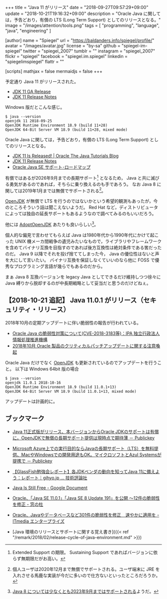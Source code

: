 +++
title = "Java 11 がリリース"
date = "2018-09-27T09:57:29+09:00"
update = "2018-10-21T19:16:32+09:00"
description = "Oracle Java に関しては，予告どおり，有償の LTS (Long Term Support) としてのリリースとなる。"
image = "/images/attention/tools.png"
tags  = [ "programming", "language", "java", "engineering" ]

[author]
  name      = "Spiegel"
  url       = "https://baldanders.info/spiegel/profile/"
  avatar    = "/images/avatar.jpg"
  license   = "by-sa"
  github    = "spiegel-im-spiegel"
  twitter   = "spiegel_2007"
  tumblr    = ""
  instagram = "spiegel_2007"
  flickr    = "spiegel"
  facebook  = "spiegel.im.spiegel"
  linkedin  = "spiegelimspiegel"
  flattr    = ""

[scripts]
  mathjax = false
  mermaidjs = false
+++

予定通り Java 11 がリリースされた。

- [JDK 11 GA Release](https://jdk.java.net/11/)
- [JDK 11 Release Notes](https://jdk.java.net/11/release-notes)

Windows 版だとこんな感じ。

```text
$ java --version
openjdk 11 2018-09-25
OpenJDK Runtime Environment 18.9 (build 11+28)
OpenJDK 64-Bit Server VM 18.9 (build 11+28, mixed mode)
```

Oracle Java に関しては，予告どおり，有償の LTS (Long Term Support) としてのリリースとなる。

- [JDK 11 Is Released! | Oracle The Java Tutorials Blog](https://blogs.oracle.com/thejavatutorials/jdk-11-is-released)
- [JDK 11 Release Notes](https://www.oracle.com/technetwork/java/javase/11-relnotes-5012447.html)
- [Oracle Java SE サポート･ロードマップ](https://www.oracle.com/technetwork/jp/java/eol-135779-ja.html)

有償ではあるが2026年9月までの長期サポート[^j11] となるため， Java と共に滅びる勇気があるのであれば，そちらに乗り換えるのも手であろう。
なお Java 8 に関しては2019年1月までは無償でサポートされる[^j8p]。

[^j8p]: 個人ユーザは2020年12月まで無償でサポートされる。ユーザ端末に JRE を入れさせる馬鹿な実装が今だに多いので仕方ないといったところだろうか。
[^j11]: Extended Support の期限。 Sustaining Support であればバージョンに依らず無期限だがお高い。

[OpenJDK] が無償で LTS を行うのではないかという希望的観測もあったが，今のところそういう話は聞こえないようだ。
Red Hat など，ディストリビュータによっては独自の延長サポートもあるようなので調べてみるのもいいだろう。

他には [AdoptOpenJDK] あたりも良いらしい[^j8]。

[^j8]: [Java 8 については少なくとも2023年9月まではサポートされる](https://adoptopenjdk.net/support.html "Support | AdoptOpenJDK - Open source, prebuilt OpenJDK binaries")ようだ。

個人的な偏見で言わせてもらえば Java は1980年代から1990年代にかけて起こった UNIX 機メーカ間戦争の遺児みたいなもので，ライブラリやフレームワークを含めてバイナリ互換を目指すのであれば後方互換性は絶対条件である筈だったのだ。
Java 9 以降でそれを投げ捨ててしまった今， Java の優位性はないと声を大にして言いたい。
バイナリ互換を保証しなくていいのなら他に FOSS で優秀なプログラミング言語が幾らでもあるのだから。

まぁ Java 8 互換バージョンを legacy Java としてできるだけ維持しつつ徐々に Java 縛りから脱却するのが中長期戦略として妥当だと思うのだけどねぇ。

## 【2018-10-21 追記】 Java 11.0.1 がリリース（セキュリティ・リリース）

2018年10月の定期アップデートに伴い脆弱性の報告が行われている。

- [Oracle Java の脆弱性対策について(CVE-2018-3183等)：IPA 独立行政法人 情報処理推進機構](https://www.ipa.go.jp/security/ciadr/vul/20181017-jre.html)
- [2018年10月 Oracle 製品のクリティカルパッチアップデートに関する注意喚起](http://www.jpcert.or.jp/at/2018/at180042.html)

Oracle Java だけでなく [OpenJDK] も更新されているのでアップデートを行うこと。
以下は Windows 64bit 版の場合

```text
$ java --version
openjdk 11.0.1 2018-10-16
OpenJDK Runtime Environment 18.9 (build 11.0.1+13)
OpenJDK 64-Bit Server VM 18.9 (build 11.0.1+13, mixed mode)
```

アップデートは計画的に。

## ブックマーク

- [Java 11正式版がリリース、本バージョンからOracle JDKのサポートは有償に。OpenJDKで無償の長期サポート提供は現時点で期待薄 － Publickey](https://www.publickey1.jp/blog/18/java_11oracle_jdkopenjdk.html)
- [Microsoft Azure上での実行目的ならJavaの長期サポート（LTS）を無料提供、MacやWindowsでの開発用途もOK。マイクロソフトとAzul Systemsが提携で － Publickey](https://www.publickey1.jp/blog/18/microsoft_azurejavaltsmacwindowsokazul_systems.html)
- [【GlassFish勉強会レポート】各JDKベンダの動向を知ってJava 11に備えよう：レポート｜gihyo.jp … 技術評論社](https://gihyo.jp/news/report/2018/10/0501)
- [Java Is Still Free - Google Document](https://docs.google.com/document/d/1nFGazvrCvHMZJgFstlbzoHjpAVwv5DEdnaBr_5pKuHo/edit#heading=h.p3qt2oh5eczi)
- [Oracle、「Java SE 11.0.1」「Java SE 8 Update 191」を公開 ～12件の脆弱性を修正 - 窓の杜](https://forest.watch.impress.co.jp/docs/news/1148283.html)
- [Oracle、Javaやデータベースなど301件の脆弱性を修正　速やかに適用を - ITmedia エンタープライズ](http://www.itmedia.co.jp/enterprise/articles/1810/17/news074.html)

- [Java 環境のリリースとサポートに関する覚え書き]({{< ref "/remark/2018/02/release-cycle-of-java-environment.md" >}})

[OpenJDK]: http://openjdk.java.net/
[AdoptOpenJDK]: https://adoptopenjdk.net/ "AdoptOpenJDK - Open source, prebuilt OpenJDK binaries"
